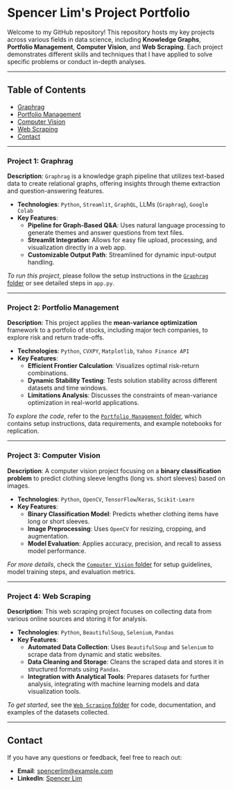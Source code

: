 # **Spencer Lim's Project Portfolio**

Welcome to my GitHub repository! This repository hosts my key projects across various fields in data science, including **Knowledge Graphs**, **Portfolio Management**, **Computer Vision**, and **Web Scraping**. Each project demonstrates different skills and techniques that I have applied to solve specific problems or conduct in-depth analyses.

---

## **Table of Contents**

- [Graphrag](#graphrag)
- [Portfolio Management](#portfolio-management)
- [Computer Vision](#computer-vision)
- [Web Scraping](#web-scraping)
- [Contact](#contact)

---

### **Project 1: Graphrag**

**Description**: `Graphrag` is a knowledge graph pipeline that utilizes text-based data to create relational graphs, offering insights through theme extraction and question-answering features.

- **Technologies**: `Python`, `Streamlit`, `GraphQL`, LLMs (`Graphrag`), `Google Colab`
- **Key Features**:
  - **Pipeline for Graph-Based Q&A**: Uses natural language processing to generate themes and answer questions from text files.
  - **Streamlit Integration**: Allows for easy file upload, processing, and visualization directly in a web app.
  - **Customizable Output Path**: Streamlined for dynamic input-output handling.

*To run this project*, please follow the setup instructions in the [`Graphrag` folder](./Graphrag) or see detailed steps in `app.py`.

---

### **Project 2: Portfolio Management**

**Description**: This project applies the **mean-variance optimization** framework to a portfolio of stocks, including major tech companies, to explore risk and return trade-offs.

- **Technologies**: `Python`, `CVXPY`, `Matplotlib`, `Yahoo Finance API`
- **Key Features**:
  - **Efficient Frontier Calculation**: Visualizes optimal risk-return combinations.
  - **Dynamic Stability Testing**: Tests solution stability across different datasets and time windows.
  - **Limitations Analysis**: Discusses the constraints of mean-variance optimization in real-world applications.

*To explore the code*, refer to the [`Portfolio Management` folder](./PortfolioManagement), which contains setup instructions, data requirements, and example notebooks for replication.

---

### **Project 3: Computer Vision**

**Description**: A computer vision project focusing on a **binary classification problem** to predict clothing sleeve lengths (long vs. short sleeves) based on images.

- **Technologies**: `Python`, `OpenCV`, `TensorFlow`/`Keras`, `Scikit-Learn`
- **Key Features**:
  - **Binary Classification Model**: Predicts whether clothing items have long or short sleeves.
  - **Image Preprocessing**: Uses `OpenCV` for resizing, cropping, and augmentation.
  - **Model Evaluation**: Applies accuracy, precision, and recall to assess model performance.

*For more details*, check the [`Computer Vision` folder](./ComputerVision) for setup guidelines, model training steps, and evaluation metrics.

---

### **Project 4: Web Scraping**

**Description**: This web scraping project focuses on collecting data from various online sources and storing it for analysis.

- **Technologies**: `Python`, `BeautifulSoup`, `Selenium`, `Pandas`
- **Key Features**:
  - **Automated Data Collection**: Uses `BeautifulSoup` and `Selenium` to scrape data from dynamic and static websites.
  - **Data Cleaning and Storage**: Cleans the scraped data and stores it in structured formats using `Pandas`.
  - **Integration with Analytical Tools**: Prepares datasets for further analysis, integrating with machine learning models and data visualization tools.

*To get started*, see the [`Web Scraping` folder](./WebScraping) for code, documentation, and examples of the datasets collected.

---

## **Contact**

If you have any questions or feedback, feel free to reach out:

- **Email**: spencerlim@example.com
- **LinkedIn**: [Spencer Lim](https://www.linkedin.com/in/spencerlim)
